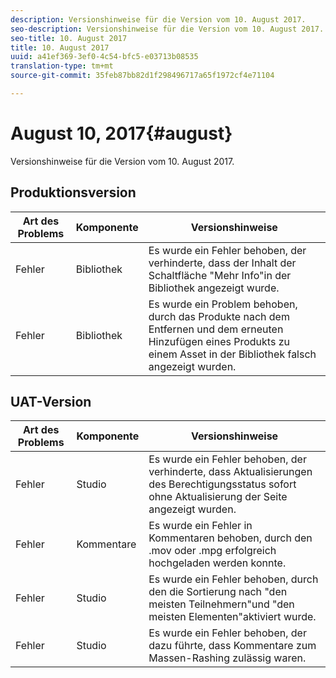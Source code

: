 ```yaml
---
description: Versionshinweise für die Version vom 10. August 2017.
seo-description: Versionshinweise für die Version vom 10. August 2017.
seo-title: 10. August 2017
title: 10. August 2017
uuid: a41ef369-3ef0-4c54-bfc5-e03713b08535
translation-type: tm+mt
source-git-commit: 35feb87bb82d1f298496717a65f1972cf4e71104

---
```



# August 10, 2017{#august}

Versionshinweise für die Version vom 10. August 2017.

## Produktionsversion

| **Art des Problems** | **Komponente** | **Versionshinweise** |
|---|---|---|
| Fehler | Bibliothek | Es wurde ein Fehler behoben, der verhinderte, dass der Inhalt der Schaltfläche "Mehr Info"in der Bibliothek angezeigt wurde. |
| Fehler | Bibliothek | Es wurde ein Problem behoben, durch das Produkte nach dem Entfernen und dem erneuten Hinzufügen eines Produkts zu einem Asset in der Bibliothek falsch angezeigt wurden. |

## UAT-Version

| **Art des Problems** | **Komponente** | **Versionshinweise** |
|---|---|---|
| Fehler | Studio | Es wurde ein Fehler behoben, der verhinderte, dass Aktualisierungen des Berechtigungsstatus sofort ohne Aktualisierung der Seite angezeigt wurden. |
| Fehler | Kommentare | Es wurde ein Fehler in Kommentaren behoben, durch den .mov oder .mpg erfolgreich hochgeladen werden konnte. |
| Fehler | Studio | Es wurde ein Fehler behoben, durch den die Sortierung nach "den meisten Teilnehmern"und "den meisten Elementen"aktiviert wurde. |
| Fehler | Studio | Es wurde ein Fehler behoben, der dazu führte, dass Kommentare zum Massen-Rashing zulässig waren. |

